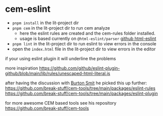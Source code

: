 # cem-eslint


- `pnpm install` in the lit-project dir
- `pnpm cem` in the lit-project dir to run cem analyze
    - here the eslint rules are created and the cem-rules folder installed.
    - usage is based currently on `@html-eslint/parser` [github html-eslint](https://github.com/yeonjuan/html-eslint/tree/main/packages/eslint-plugin)
- `pnpm lint`  in the lit-project dir to run eslint to view errors in the console
- open the `index.html` file in the lit-project dir to view errors in the editor

if your using eslint plugin it will underline the problems 

more inspiration https://github.com/github/eslint-plugin-github/blob/main/lib/rules/unescaped-html-literal.js

after having the discussion with [Burton Smit](https://github.com/break-stuff) he picked this up further:
https://github.com/break-stuff/cem-tools/tree/main/packages/eslint-rules
https://github.com/break-stuff/cem-tools/tree/main/packages/eslint-plugin

for more awesome CEM based tools see his repository https://github.com/break-stuff/cem-tools
